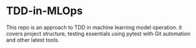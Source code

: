 # TDD-in-MLOps
This repo is an approach to TDD in machine learning model operation. it covers project structure, testing essentials using pytest with Git automation and other latest tools. 
